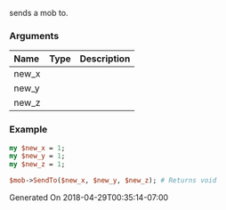 sends a mob to.
### Arguments
**Name**|**Type**|**Description**
:---|:---|:---
new_x||
new_y||
new_z||

### Example

```perl
my $new_x = 1;
my $new_y = 1;
my $new_z = 1;

$mob->SendTo($new_x, $new_y, $new_z); # Returns void
```


Generated On 2018-04-29T00:35:14-07:00